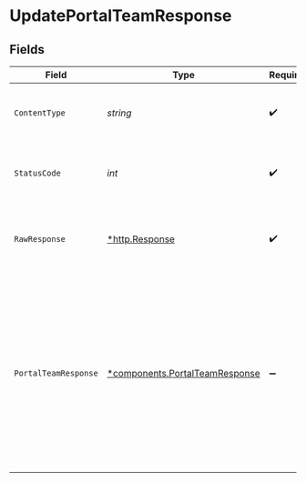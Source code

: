 # UpdatePortalTeamResponse


## Fields

| Field                                                                                                                                                                                                            | Type                                                                                                                                                                                                             | Required                                                                                                                                                                                                         | Description                                                                                                                                                                                                      | Example                                                                                                                                                                                                          |
| ---------------------------------------------------------------------------------------------------------------------------------------------------------------------------------------------------------------- | ---------------------------------------------------------------------------------------------------------------------------------------------------------------------------------------------------------------- | ---------------------------------------------------------------------------------------------------------------------------------------------------------------------------------------------------------------- | ---------------------------------------------------------------------------------------------------------------------------------------------------------------------------------------------------------------- | ---------------------------------------------------------------------------------------------------------------------------------------------------------------------------------------------------------------- |
| `ContentType`                                                                                                                                                                                                    | *string*                                                                                                                                                                                                         | :heavy_check_mark:                                                                                                                                                                                               | HTTP response content type for this operation                                                                                                                                                                    |                                                                                                                                                                                                                  |
| `StatusCode`                                                                                                                                                                                                     | *int*                                                                                                                                                                                                            | :heavy_check_mark:                                                                                                                                                                                               | HTTP response status code for this operation                                                                                                                                                                     |                                                                                                                                                                                                                  |
| `RawResponse`                                                                                                                                                                                                    | [*http.Response](https://pkg.go.dev/net/http#Response)                                                                                                                                                           | :heavy_check_mark:                                                                                                                                                                                               | Raw HTTP response; suitable for custom response parsing                                                                                                                                                          |                                                                                                                                                                                                                  |
| `PortalTeamResponse`                                                                                                                                                                                             | [*components.PortalTeamResponse](../../models/components/portalteamresponse.md)                                                                                                                                  | :heavy_minus_sign:                                                                                                                                                                                               | Details about a team of developers in a portal.                                                                                                                                                                  | {<br/>"id": "7f9fd312-a987-4628-b4c5-bb4f4fddd5f7",<br/>"name": "IDM - Developers",<br/>"description": "The developers for the IDM API.",<br/>"created_at": "1992-02-07T17:46:57.52Z",<br/>"updated_at": "2022-08-31T17:00:00.52Z"<br/>} |
